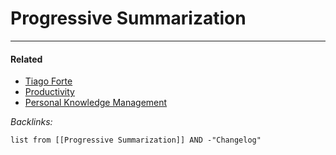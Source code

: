 # Progressive Summarization

---

#### Related

* [Tiago Forte](../2-Areas/People/Tiago%20Forte.md)
* [Productivity](../2-Areas/MOCs/Productivity.md)
* [Personal Knowledge Management](../2-Areas/MOCs/Personal%20Knowledge%20Management.md)

*Backlinks:*

````dataview
list from [[Progressive Summarization]] AND -"Changelog"
````
